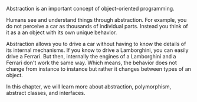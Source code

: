 Abstraction is an important concept of object-oriented programming.

Humans see and understand things through abstraction. For example, you do not
perceive a car as thousands of individual parts. Instead you think of it as a
an object with its own unique behavior.

Abstraction allows you to drive a car without having to know the details of its
internal mechanisms. If you know to drive a Lamborghini, you can easily drive
a Ferrari. But then, internally the engines of a Lamborghini and a Ferrari don't
work the same way. Which means, the behavior does not change from instance to
instance but rather it changes between types of an object.

In this chapter, we will learn more about abstraction, polymorphism, abstract
classes, and interfaces.
